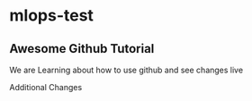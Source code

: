 # mlops-test

## Awesome Github Tutorial

We are Learning about how to use github and see changes live


Additional Changes

